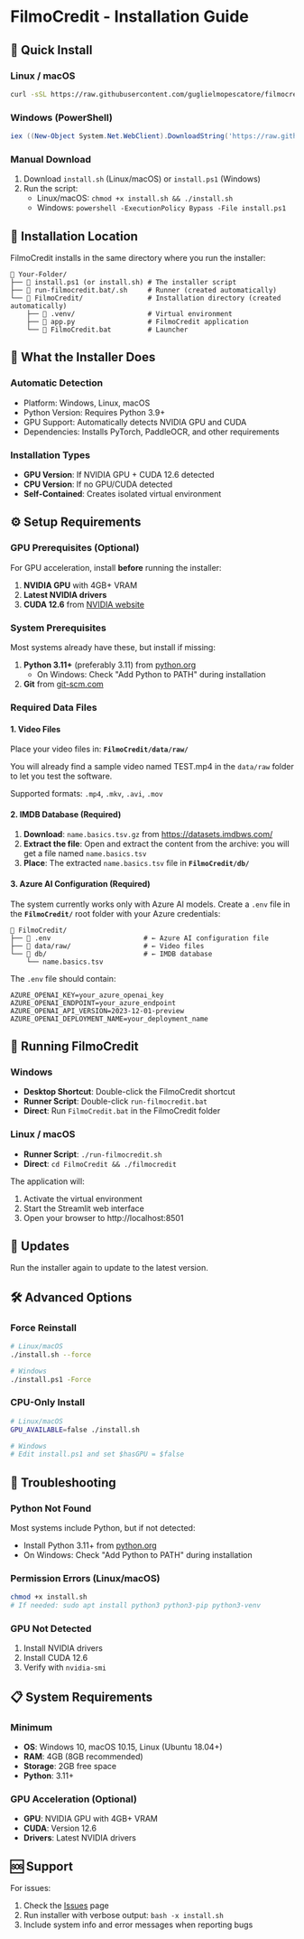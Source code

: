 # FilmoCredit - Installation Guide

## 🚀 Quick Install

### Linux / macOS
```bash
curl -sSL https://raw.githubusercontent.com/guglielmopescatore/filmocredit-pipeline/refactoring-monorepo/install.sh | bash
```

### Windows (PowerShell)
```powershell
iex ((New-Object System.Net.WebClient).DownloadString('https://raw.githubusercontent.com/guglielmopescatore/filmocredit-pipeline/refactoring-monorepo/install.ps1'))
```

### Manual Download
1. Download `install.sh` (Linux/macOS) or `install.ps1` (Windows)
2. Run the script:
   - Linux/macOS: `chmod +x install.sh && ./install.sh`
   - Windows: `powershell -ExecutionPolicy Bypass -File install.ps1`

## 📁 Installation Location

FilmoCredit installs in the same directory where you run the installer:

```
📁 Your-Folder/                    
├── 📄 install.ps1 (or install.sh) # The installer script
├── 📄 run-filmocredit.bat/.sh     # Runner (created automatically)
└── 📁 FilmoCredit/                # Installation directory (created automatically)
    ├── 📁 .venv/                  # Virtual environment
    ├── 📄 app.py                  # FilmoCredit application
    └── 📄 FilmoCredit.bat         # Launcher
```

## 🎯 What the Installer Does

### Automatic Detection
- Platform: Windows, Linux, macOS
- Python Version: Requires Python 3.9+
- GPU Support: Automatically detects NVIDIA GPU and CUDA
- Dependencies: Installs PyTorch, PaddleOCR, and other requirements

### Installation Types
- **GPU Version**: If NVIDIA GPU + CUDA 12.6 detected
- **CPU Version**: If no GPU/CUDA detected
- **Self-Contained**: Creates isolated virtual environment

## ⚙️ Setup Requirements

### GPU Prerequisites (Optional)
For GPU acceleration, install **before** running the installer:
1. **NVIDIA GPU** with 4GB+ VRAM
2. **Latest NVIDIA drivers** 
3. **CUDA 12.6** from [NVIDIA website](https://developer.nvidia.com/cuda-12-6-0-download-archive)

### System Prerequisites
Most systems already have these, but install if missing:
1. **Python 3.11+** (preferably 3.11) from [python.org](https://python.org/downloads/)
   - On Windows: Check "Add Python to PATH" during installation
2. **Git** from [git-scm.com](https://git-scm.com/book/en/v2/Getting-Started-Installing-Git)

### Required Data Files

#### 1. Video Files
Place your video files in: **`FilmoCredit/data/raw/`**

You will already find a sample video named TEST.mp4 in the `data/raw` folder to let you test the software.

Supported formats: `.mp4`, `.mkv`, `.avi`, `.mov`

#### 2. IMDB Database (Required)
1. **Download**: `name.basics.tsv.gz` from https://datasets.imdbws.com/
2. **Extract the file**: Open and extract the content from the archive: you will get a file named `name.basics.tsv`
3. **Place**: The extracted `name.basics.tsv` file in **`FilmoCredit/db/`**

#### 3. Azure AI Configuration (Required)
The system currently works only with Azure AI models. Create a `.env` file in the **`FilmoCredit/`** root folder with your Azure credentials:

```
📁 FilmoCredit/
├── 📄 .env                       # ← Azure AI configuration file
├── 📁 data/raw/                  # ← Video files
└── 📁 db/                        # ← IMDB database
    └── name.basics.tsv
```

The `.env` file should contain:
```env
AZURE_OPENAI_KEY=your_azure_openai_key
AZURE_OPENAI_ENDPOINT=your_azure_endpoint
AZURE_OPENAI_API_VERSION=2023-12-01-preview
AZURE_OPENAI_DEPLOYMENT_NAME=your_deployment_name
```

## 🚀 Running FilmoCredit

### Windows
- **Desktop Shortcut**: Double-click the FilmoCredit shortcut
- **Runner Script**: Double-click `run-filmocredit.bat`
- **Direct**: Run `FilmoCredit.bat` in the FilmoCredit folder

### Linux / macOS
- **Runner Script**: `./run-filmocredit.sh`
- **Direct**: `cd FilmoCredit && ./filmocredit`

The application will:
1. Activate the virtual environment
2. Start the Streamlit web interface
3. Open your browser to http://localhost:8501

## 🔄 Updates

Run the installer again to update to the latest version.

## 🛠️ Advanced Options

### Force Reinstall
```bash
# Linux/macOS
./install.sh --force

# Windows
./install.ps1 -Force
```

### CPU-Only Install
```bash
# Linux/macOS
GPU_AVAILABLE=false ./install.sh

# Windows
# Edit install.ps1 and set $hasGPU = $false
```

## 🐛 Troubleshooting

### Python Not Found
Most systems include Python, but if not detected:
- Install Python 3.11+ from [python.org](https://python.org/downloads/)
- On Windows: Check "Add Python to PATH" during installation

### Permission Errors (Linux/macOS)
```bash
chmod +x install.sh
# If needed: sudo apt install python3 python3-pip python3-venv
```

### GPU Not Detected
1. Install NVIDIA drivers
2. Install CUDA 12.6
3. Verify with `nvidia-smi`

## 📋 System Requirements

### Minimum
- **OS**: Windows 10, macOS 10.15, Linux (Ubuntu 18.04+)
- **RAM**: 4GB (8GB recommended)
- **Storage**: 2GB free space
- **Python**: 3.11+

### GPU Acceleration (Optional)
- **GPU**: NVIDIA GPU with 4GB+ VRAM
- **CUDA**: Version 12.6
- **Drivers**: Latest NVIDIA drivers

## 🆘 Support

For issues:
1. Check the [Issues](https://github.com/guglielmopescatore/filmocredit-pipeline/issues) page
2. Run installer with verbose output: `bash -x install.sh`
3. Include system info and error messages when reporting bugs
